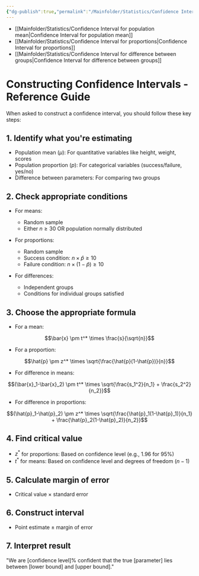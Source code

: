 ```yaml
---
{"dg-publish":true,"permalink":"/Mainfolder/Statistics/Confidence Interval/"}
---
```


- [[Mainfolder/Statistics/Confidence Interval for population mean\|Confidence Interval for population mean]]
- [[Mainfolder/Statistics/Confidence Interval for proportions\|Confidence Interval for proportions]]
- [[Mainfolder/Statistics/Confidence Interval for difference between groups\|Confidence Interval for difference between groups]]

# Constructing Confidence Intervals - Reference Guide

When asked to construct a confidence interval, you should follow these key steps:

## 1. Identify what you're estimating
- Population mean ($\mu$): For quantitative variables like height, weight, scores
- Population proportion ($p$): For categorical variables (success/failure, yes/no)
- Difference between parameters: For comparing two groups

## 2. Check appropriate conditions
- For means:
  * Random sample
  * Either $n \geq 30$ OR population normally distributed
  
- For proportions:
  * Random sample
  * Success condition: $n \times \hat{p} \geq 10$
  * Failure condition: $n \times (1-\hat{p}) \geq 10$
  
- For differences:
  * Independent groups
  * Conditions for individual groups satisfied

## 3. Choose the appropriate formula
- For a mean: 

$$\bar{x} \pm t^* \times \frac{s}{\sqrt{n}}$$

- For a proportion: 

$$\hat{p} \pm z^* \times \sqrt{\frac{\hat{p}(1-\hat{p})}{n}}$$

- For difference in means: 

$$(\bar{x}_1-\bar{x}_2) \pm t^* \times \sqrt{\frac{s_1^2}{n_1} + \frac{s_2^2}{n_2}}$$

- For difference in proportions: 

$$(\hat{p}_1-\hat{p}_2) \pm z^* \times \sqrt{\frac{\hat{p}_1(1-\hat{p}_1)}{n_1} + \frac{\hat{p}_2(1-\hat{p}_2)}{n_2}}$$

## 4. Find critical value
- $z^*$ for proportions: Based on confidence level (e.g., 1.96 for 95%)
- $t^*$ for means: Based on confidence level and degrees of freedom $(n-1)$

## 5. Calculate margin of error
- Critical value × standard error

## 6. Construct interval
- Point estimate ± margin of error

## 7. Interpret result
"We are [confidence level]% confident that the true [parameter] lies between [lower bound] and [upper bound]."
